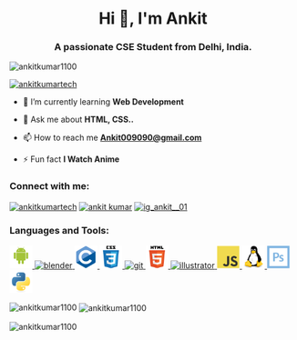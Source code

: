 <h1 align="center">Hi 👋, I'm Ankit</h1>
<h3 align="center">A passionate CSE Student from Delhi, India.</h3>

<p align="left"> <img src="https://komarev.com/ghpvc/?username=ankitkumar1100&label=Profile%20views&color=0e75b6&style=flat" alt="ankitkumar1100" /> </p>

<p align="left"> <a href="https://twitter.com/ankitkumartech" target="blank"><img src="https://img.shields.io/twitter/follow/ankitkumartech?logo=twitter&style=for-the-badge" alt="ankitkumartech" /></a> </p>

- 🌱 I’m currently learning **Web Development**

- 💬 Ask me about **HTML, CSS..**

- 📫 How to reach me **Ankit009090@gmail.com**

- ⚡ Fun fact **I Watch Anime**

<h3 align="left">Connect with me:</h3>
<p align="left">
<a href="https://twitter.com/ankitkumartech" target="blank"><img align="center" src="https://raw.githubusercontent.com/rahuldkjain/github-profile-readme-generator/master/src/images/icons/Social/twitter.svg" alt="ankitkumartech" height="30" width="40" /></a>
<a href="https://linkedin.com/in/ankit kumar" target="blank"><img align="center" src="https://raw.githubusercontent.com/rahuldkjain/github-profile-readme-generator/master/src/images/icons/Social/linked-in-alt.svg" alt="ankit kumar" height="30" width="40" /></a>
<a href="https://instagram.com/ig_ankit__01" target="blank"><img align="center" src="https://raw.githubusercontent.com/rahuldkjain/github-profile-readme-generator/master/src/images/icons/Social/instagram.svg" alt="ig_ankit__01" height="30" width="40" /></a>
</p>

<h3 align="left">Languages and Tools:</h3>
<p align="left"> <a href="https://developer.android.com" target="_blank" rel="noreferrer"> <img src="https://raw.githubusercontent.com/devicons/devicon/master/icons/android/android-original-wordmark.svg" alt="android" width="40" height="40"/> </a> <a href="https://www.blender.org/" target="_blank" rel="noreferrer"> <img src="https://download.blender.org/branding/community/blender_community_badge_white.svg" alt="blender" width="40" height="40"/> </a> <a href="https://www.cprogramming.com/" target="_blank" rel="noreferrer"> <img src="https://raw.githubusercontent.com/devicons/devicon/master/icons/c/c-original.svg" alt="c" width="40" height="40"/> </a> <a href="https://www.w3schools.com/css/" target="_blank" rel="noreferrer"> <img src="https://raw.githubusercontent.com/devicons/devicon/master/icons/css3/css3-original-wordmark.svg" alt="css3" width="40" height="40"/> </a> <a href="https://git-scm.com/" target="_blank" rel="noreferrer"> <img src="https://www.vectorlogo.zone/logos/git-scm/git-scm-icon.svg" alt="git" width="40" height="40"/> </a> <a href="https://www.w3.org/html/" target="_blank" rel="noreferrer"> <img src="https://raw.githubusercontent.com/devicons/devicon/master/icons/html5/html5-original-wordmark.svg" alt="html5" width="40" height="40"/> </a> <a href="https://www.adobe.com/in/products/illustrator.html" target="_blank" rel="noreferrer"> <img src="https://www.vectorlogo.zone/logos/adobe_illustrator/adobe_illustrator-icon.svg" alt="illustrator" width="40" height="40"/> </a> <a href="https://developer.mozilla.org/en-US/docs/Web/JavaScript" target="_blank" rel="noreferrer"> <img src="https://raw.githubusercontent.com/devicons/devicon/master/icons/javascript/javascript-original.svg" alt="javascript" width="40" height="40"/> </a> <a href="https://www.linux.org/" target="_blank" rel="noreferrer"> <img src="https://raw.githubusercontent.com/devicons/devicon/master/icons/linux/linux-original.svg" alt="linux" width="40" height="40"/> </a> <a href="https://www.photoshop.com/en" target="_blank" rel="noreferrer"> <img src="https://raw.githubusercontent.com/devicons/devicon/master/icons/photoshop/photoshop-line.svg" alt="photoshop" width="40" height="40"/> </a> <a href="https://www.python.org" target="_blank" rel="noreferrer"> <img src="https://raw.githubusercontent.com/devicons/devicon/master/icons/python/python-original.svg" alt="python" width="40" height="40"/> </a> </p>

<p><img align="left" src="https://github-readme-stats.vercel.app/api/top-langs?username=ankitkumar1100&show_icons=true&locale=en&layout=compact" alt="ankitkumar1100" /></p>

<p>&nbsp;<img align="center" src="https://github-readme-stats.vercel.app/api?username=ankitkumar1100&show_icons=true&locale=en" alt="ankitkumar1100" /></p>

<p><img align="center" src="https://github-readme-streak-stats.herokuapp.com/?user=ankitkumar1100&" alt="ankitkumar1100" /></p>


